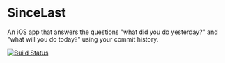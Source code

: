 # SinceLast

An iOS app that answers the questions "what did you do yesterday?" and "what will you do today?" using your commit history.

[![Build Status](https://travis-ci.org/JamesKuang/SinceLast.svg?branch=master)](https://travis-ci.org/JamesKuang/SinceLast)
